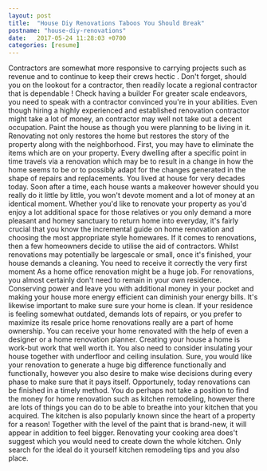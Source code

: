 ```yaml
---
layout: post
title:  "House Diy Renovations Taboos You Should Break"
postname: "house-diy-renovations"
date:   2017-05-24 11:28:03 +0700
categories: [resume]
---
```

Contractors are somewhat more responsive to carrying projects such as revenue and to continue to keep their crews hectic . Don't forget, should you on the lookout for a contractor, then readily locate a regional contractor that is dependable ! Check having a builder For greater scale endeavors, you need to speak with a contractor convinced you're in your abilities. Even though hiring a highly experienced and established renovation contractor might take a lot of money, an contractor may well not take out a decent occupation. Paint the house as though you were planning to be living in it. Renovating not only restores the home but restores the story of the property along with the neighborhood. First, you may have to eliminate the items which are on your property. Every dwelling after a specific point in time travels via a renovation which may be to result in a change in how the home seems to be or to possibly adapt for the changes generated in the shape of repairs and replacements. You lived at house for very decades today. Soon after a time, each house wants a makeover however should you really do it little by little, you won't devote moment and a lot of money at an identical moment. Whether you'd like to renovate your property as you'd enjoy a lot additional space for those relatives or you only demand a more pleasant and homey sanctuary to return home into everyday, it's fairly crucial that you know the incremental guide on home renovation and choosing the most appropriate style homewares. If it comes to renovations, then a few homeowners decide to utilise the aid of contractors. Whilst renovations may potentially be largescale or small, once it's finished, your house demands a cleaning. You need to receive it correctly the very first moment As a home office renovation might be a huge job. For renovations, you almost certainly don't need to remain in your own residence. Conserving power and leave you with additional money in your pocket and making your house more energy efficient can diminish your energy bills. It's likewise important to make sure sure your home is clean. If your residence is feeling somewhat outdated, demands lots of repairs, or you prefer to maximize its resale price home renovations really are a part of home ownership. You can receive your home renovated with the help of even a designer or a home renovation planner. Creating your house a home is work-but work that well worth it. You also need to consider insulating your house together with underfloor and ceiling insulation. Sure, you would like your renovation to generate a huge big difference functionally and functionally, however you also desire to make wise decisions during every phase to make sure that it pays itself. Opportunely, today renovations can be finished in a timely method. You do perhaps not take a position to find the money for home renovation such as kitchen remodeling, however there are lots of things you can do to be able to breathe into your kitchen that you acquired. The kitchen is also popularly known since the heart of a property for a reason! Together with the level of the paint that is brand-new, it will appear in addition to feel bigger. Renovating your cooking area does't suggest which you would need to create down the whole kitchen. Only search for the ideal do it yourself kitchen remodeling tips and you also place.
